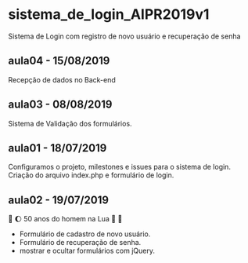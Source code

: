 # sistema_de_login_AIPR2019v1
Sistema de Login com registro de novo usuário e recuperação de senha
## aula04 - 15/08/2019
 Recepção de dados no Back-end
## aula03 - 08/08/2019
Sistema de Validação dos formulários.
## aula01 - 18/07/2019
Configuramos o projeto, milestones e issues para o sistema de login.
Criação do arquivo index.php e formulário de login.
## aula02 - 19/07/2019 
:rocket: :moon: 50 anos do homem na Lua 🌝 🌚

* Formulário de cadastro de novo usuário.
* Formulário de recuperação de senha.
* mostrar e ocultar formulários com jQuery.
